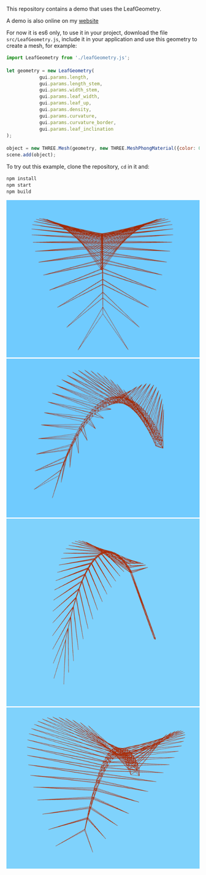This repository contains a demo that uses the LeafGeometry.

A demo is also online on my [website](http://davideprati.com/demo/LeafGeometry)

For now it is es6 only, to use it in your project, download the file `src/LeafGeometry.js`, include it in your application and use this geometry to create a mesh, for example:

```javascript
import LeafGeometry from './leafGeometry.js';

let geometry = new LeafGeometry(
			gui.params.length,
			gui.params.length_stem,
			gui.params.width_stem,
			gui.params.leaf_width,
			gui.params.leaf_up,
			gui.params.density,
			gui.params.curvature,
			gui.params.curvature_border,
			gui.params.leaf_inclination
);

object = new THREE.Mesh(geometry, new THREE.MeshPhongMaterial({color: 0x2194CE}));
scene.add(object);

```

To try out this example, clone the repository, `cd` in it and:

```javascript
npm install
npm start
npm build
```

![example](uno.png)
![example](due.png)
![example](tre1.png)
![example](quattro.png)
